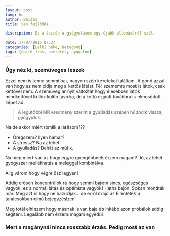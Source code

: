 ```yaml
---
layout: post
lang: hu
author: Balázs
title: Van fejlődés...

discription: Ez a leírás a gyógyulásom egy újabb állomásáról szól.

date: 17/07/2015 07:27
categories: [Lelki béke, Betegség]
tags: [építő írás, szeretet, nyugalom]
---
```

### Úgy néz ki, szemüveges leszek

Ezzel nem is lenne semmi baj, nagyon szép kereteket találtam. A gond azzal van hogy ez nem oldja meg a kettős látást. Fél szememre most is látok, csak kettővel nem. A szemüveg annyit változtat hogy élesebben látok mindkettővel külön-külön távolra, de a kettő együtt továbbra is elmosódott képet ad.

> A legutóbbi MR eredmény szerint a gyulladás szépen húzódik vissza, gyógyulok.

Na de akkor miért romlik a látásom???

- Öregszem? Ilyen hamar?
- A stressz? Na az lehet.
- A gyulladás? Dehát az múlik.

Na meg miért van az hogy egyre gyengébbnek érzem magam? Jó, az lehet gyógyszer mellékhatás a meleggel kombinálva.

Alig várom hogy végre ősz legyen!

Addig erősen koncentrálok rá hogy semmi bajom sincs, egészséges vagyok, ez a normál látás és optimista vagyok! Hátha bejön. Sokan mondták már. Meg azt is hogy ne hazudjak... de erről majd az Ellentétek a tanácsokban című bejegyzésben

Meg totál elhiszem hogy másnak is van baja és inkább azon próbálok addig segíteni. Legalább nem érzem magam egyedül.

### Mert a magánynál nincs rosszabb érzés. Pedig most az van